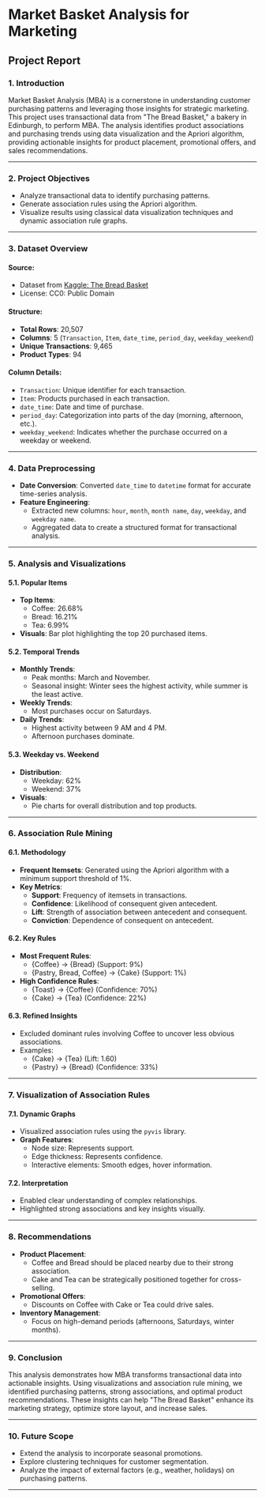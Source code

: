 
# **Market Basket Analysis for Marketing**
## **Project Report**

### **1. Introduction**
Market Basket Analysis (MBA) is a cornerstone in understanding customer purchasing patterns and leveraging those insights for strategic marketing. This project uses transactional data from "The Bread Basket," a bakery in Edinburgh, to perform MBA. The analysis identifies product associations and purchasing trends using data visualization and the Apriori algorithm, providing actionable insights for product placement, promotional offers, and sales recommendations.

---

### **2. Project Objectives**
- Analyze transactional data to identify purchasing patterns.
- Generate association rules using the Apriori algorithm.
- Visualize results using classical data visualization techniques and dynamic association rule graphs.

---

### **3. Dataset Overview**
#### Source:
- Dataset from [Kaggle: The Bread Basket](https://www.kaggle.com/mittalvasu95/the-bread-basket)
- License: CC0: Public Domain

#### Structure:
- **Total Rows**: 20,507
- **Columns**: 5 (`Transaction`, `Item`, `date_time`, `period_day`, `weekday_weekend`)
- **Unique Transactions**: 9,465
- **Product Types**: 94

#### Column Details:
- `Transaction`: Unique identifier for each transaction.
- `Item`: Products purchased in each transaction.
- `date_time`: Date and time of purchase.
- `period_day`: Categorization into parts of the day (morning, afternoon, etc.).
- `weekday_weekend`: Indicates whether the purchase occurred on a weekday or weekend.

---

### **4. Data Preprocessing**
- **Date Conversion**: Converted `date_time` to `datetime` format for accurate time-series analysis.
- **Feature Engineering**:
  - Extracted new columns: `hour`, `month`, `month name`, `day`, `weekday`, and `weekday name`.
  - Aggregated data to create a structured format for transactional analysis.

---

### **5. Analysis and Visualizations**

#### **5.1. Popular Items**
- **Top Items**:
  - Coffee: 26.68%
  - Bread: 16.21%
  - Tea: 6.99%
- **Visuals**: Bar plot highlighting the top 20 purchased items.

#### **5.2. Temporal Trends**
- **Monthly Trends**:
  - Peak months: March and November.
  - Seasonal insight: Winter sees the highest activity, while summer is the least active.
- **Weekly Trends**:
  - Most purchases occur on Saturdays.
- **Daily Trends**:
  - Highest activity between 9 AM and 4 PM.
  - Afternoon purchases dominate.

#### **5.3. Weekday vs. Weekend**
- **Distribution**:
  - Weekday: 62%
  - Weekend: 37%
- **Visuals**:
  - Pie charts for overall distribution and top products.

---

### **6. Association Rule Mining**
#### **6.1. Methodology**
- **Frequent Itemsets**: Generated using the Apriori algorithm with a minimum support threshold of 1%.
- **Key Metrics**:
  - **Support**: Frequency of itemsets in transactions.
  - **Confidence**: Likelihood of consequent given antecedent.
  - **Lift**: Strength of association between antecedent and consequent.
  - **Conviction**: Dependence of consequent on antecedent.

#### **6.2. Key Rules**
- **Most Frequent Rules**:
  - {Coffee} → {Bread} (Support: 9%)
  - {Pastry, Bread, Coffee} → {Cake} (Support: 1%)
- **High Confidence Rules**:
  - {Toast} → {Coffee} (Confidence: 70%)
  - {Cake} → {Tea} (Confidence: 22%)

#### **6.3. Refined Insights**
- Excluded dominant rules involving Coffee to uncover less obvious associations.
- Examples:
  - {Cake} → {Tea} (Lift: 1.60)
  - {Pastry} → {Bread} (Confidence: 33%)

---

### **7. Visualization of Association Rules**
#### **7.1. Dynamic Graphs**
- Visualized association rules using the `pyvis` library.
- **Graph Features**:
  - Node size: Represents support.
  - Edge thickness: Represents confidence.
  - Interactive elements: Smooth edges, hover information.

#### **7.2. Interpretation**
- Enabled clear understanding of complex relationships.
- Highlighted strong associations and key insights visually.

---

### **8. Recommendations**
- **Product Placement**:
  - Coffee and Bread should be placed nearby due to their strong association.
  - Cake and Tea can be strategically positioned together for cross-selling.
- **Promotional Offers**:
  - Discounts on Coffee with Cake or Tea could drive sales.
- **Inventory Management**:
  - Focus on high-demand periods (afternoons, Saturdays, winter months).

---

### **9. Conclusion**
This analysis demonstrates how MBA transforms transactional data into actionable insights. Using visualizations and association rule mining, we identified purchasing patterns, strong associations, and optimal product recommendations. These insights can help "The Bread Basket" enhance its marketing strategy, optimize store layout, and increase sales.

---

### **10. Future Scope**
- Extend the analysis to incorporate seasonal promotions.
- Explore clustering techniques for customer segmentation.
- Analyze the impact of external factors (e.g., weather, holidays) on purchasing patterns.

---

